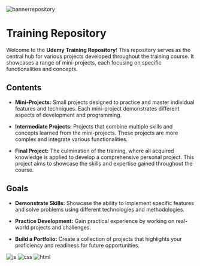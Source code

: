 ![bannerrepository](https://github.com/user-attachments/assets/23b6737c-9d4b-4064-9784-328d8db24e21)


# Training Repository

Welcome to the **Udemy Training Repository**! This repository serves as the central hub for various projects developed throughout the training course. It showcases a range of mini-projects, each focusing on specific functionalities and concepts.

## Contents

- **Mini-Projects:** Small projects designed to practice and master individual features and techniques. Each mini-project demonstrates different aspects of development and programming.
  
- **Intermediate Projects:** Projects that combine multiple skills and concepts learned from the mini-projects. These projects are more complex and integrate various functionalities.

- **Final Project:** The culmination of the training, where all acquired knowledge is applied to develop a comprehensive personal project. This project aims to showcase the skills and expertise gained throughout the course.

## Goals

- **Demonstrate Skills:** Showcase the ability to implement specific features and solve problems using different technologies and methodologies.
  
- **Practice Development:** Gain practical experience by working on real-world projects and challenges.
  
- **Build a Portfolio:** Create a collection of projects that highlights your proficiency and readiness for future opportunities.



![js](https://github.com/user-attachments/assets/fd5eec0e-adb4-4c0f-a7c4-299b9641e99b)
![css](https://github.com/user-attachments/assets/527029ca-d1ab-4cdf-9a2a-c92ceb28381d)
![html](https://github.com/user-attachments/assets/7b7e205e-4c73-4e79-9d76-b61768e67e1b)

